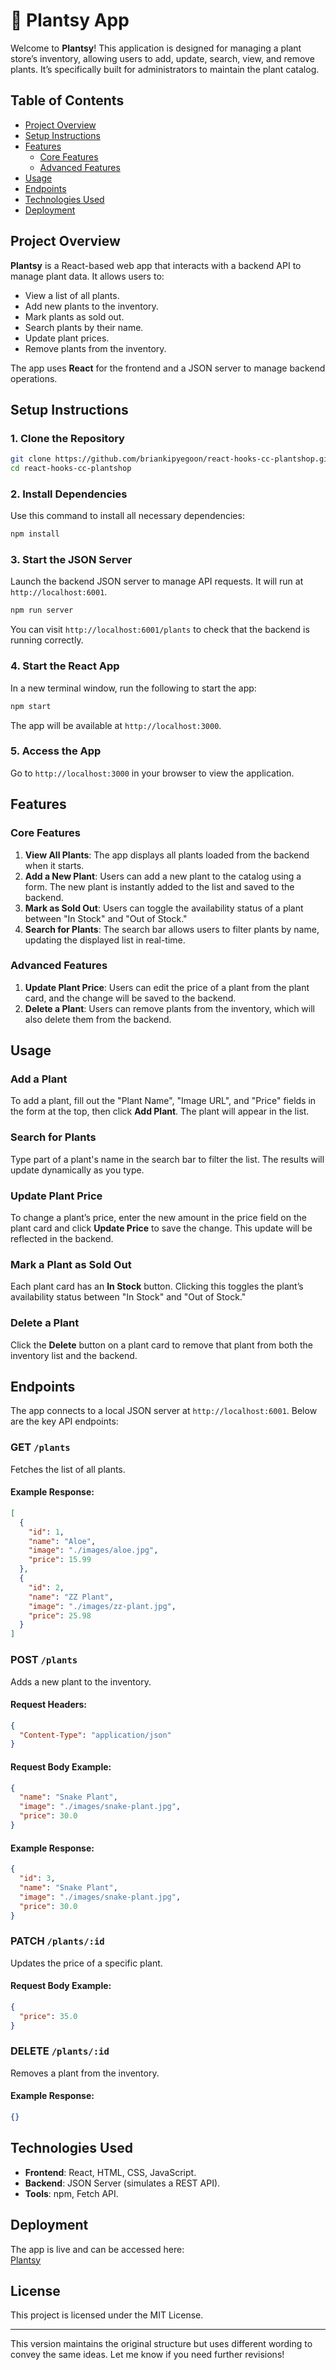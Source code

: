 # 🌱 Plantsy App

Welcome to **Plantsy**! This application is designed for managing a plant store’s inventory, allowing users to add, update, search, view, and remove plants. It’s specifically built for administrators to maintain the plant catalog.

## Table of Contents

- [Project Overview](#project-overview)
- [Setup Instructions](#setup-instructions)
- [Features](#features)
  - [Core Features](#core-features)
  - [Advanced Features](#advanced-features)
- [Usage](#usage)
- [Endpoints](#endpoints)
- [Technologies Used](#technologies-used)
- [Deployment](#deployment)

## Project Overview

**Plantsy** is a React-based web app that interacts with a backend API to manage plant data. It allows users to:

- View a list of all plants.
- Add new plants to the inventory.
- Mark plants as sold out.
- Search plants by their name.
- Update plant prices.
- Remove plants from the inventory.

The app uses **React** for the frontend and a JSON server to manage backend operations.

## Setup Instructions

### 1. Clone the Repository

```bash
git clone https://github.com/briankipyegoon/react-hooks-cc-plantshop.git
cd react-hooks-cc-plantshop
```

### 2. Install Dependencies

Use this command to install all necessary dependencies:

```bash
npm install
```

### 3. Start the JSON Server

Launch the backend JSON server to manage API requests. It will run at `http://localhost:6001`.

```bash
npm run server
```

You can visit `http://localhost:6001/plants` to check that the backend is running correctly.

### 4. Start the React App

In a new terminal window, run the following to start the app:

```bash
npm start
```

The app will be available at `http://localhost:3000`.

### 5. Access the App

Go to `http://localhost:3000` in your browser to view the application.

## Features

### Core Features

1. **View All Plants**: The app displays all plants loaded from the backend when it starts.
2. **Add a New Plant**: Users can add a new plant to the catalog using a form. The new plant is instantly added to the list and saved to the backend.
3. **Mark as Sold Out**: Users can toggle the availability status of a plant between "In Stock" and "Out of Stock."
4. **Search for Plants**: The search bar allows users to filter plants by name, updating the displayed list in real-time.

### Advanced Features

1. **Update Plant Price**: Users can edit the price of a plant from the plant card, and the change will be saved to the backend.
2. **Delete a Plant**: Users can remove plants from the inventory, which will also delete them from the backend.

## Usage

### Add a Plant

To add a plant, fill out the "Plant Name", "Image URL", and "Price" fields in the form at the top, then click **Add Plant**. The plant will appear in the list.

### Search for Plants

Type part of a plant's name in the search bar to filter the list. The results will update dynamically as you type.

### Update Plant Price

To change a plant’s price, enter the new amount in the price field on the plant card and click **Update Price** to save the change. This update will be reflected in the backend.

### Mark a Plant as Sold Out

Each plant card has an **In Stock** button. Clicking this toggles the plant’s availability status between "In Stock" and "Out of Stock."

### Delete a Plant

Click the **Delete** button on a plant card to remove that plant from both the inventory list and the backend.

## Endpoints

The app connects to a local JSON server at `http://localhost:6001`. Below are the key API endpoints:

### GET `/plants`

Fetches the list of all plants.

#### Example Response:

```json
[
  {
    "id": 1,
    "name": "Aloe",
    "image": "./images/aloe.jpg",
    "price": 15.99
  },
  {
    "id": 2,
    "name": "ZZ Plant",
    "image": "./images/zz-plant.jpg",
    "price": 25.98
  }
]
```

### POST `/plants`

Adds a new plant to the inventory.

#### Request Headers:

```json
{
  "Content-Type": "application/json"
}
```

#### Request Body Example:

```json
{
  "name": "Snake Plant",
  "image": "./images/snake-plant.jpg",
  "price": 30.0
}
```

#### Example Response:

```json
{
  "id": 3,
  "name": "Snake Plant",
  "image": "./images/snake-plant.jpg",
  "price": 30.0
}
```

### PATCH `/plants/:id`

Updates the price of a specific plant.

#### Request Body Example:

```json
{
  "price": 35.0
}
```

### DELETE `/plants/:id`

Removes a plant from the inventory.

#### Example Response:

```json
{}
```

## Technologies Used

- **Frontend**: React, HTML, CSS, JavaScript.
- **Backend**: JSON Server (simulates a REST API).
- **Tools**: npm, Fetch API.

## Deployment

The app is live and can be accessed here:  
[Plantsy ](react-hooks-cc-plantshop-seven.vercel.app
)

## License

This project is licensed under the MIT License.

---

This version maintains the original structure but uses different wording to convey the same ideas. Let me know if you need further revisions!
